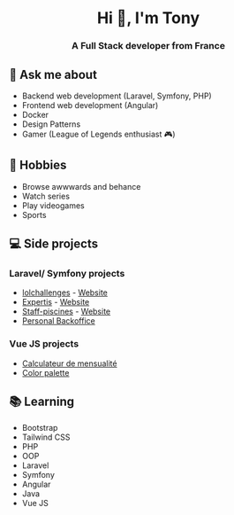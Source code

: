 <h1 align="center">Hi 👋, I'm Tony</h1>
<h3 align="center">A Full Stack developer from France</h3>

## 💬 Ask me about
- Backend web development (Laravel, Symfony, PHP)
- Frontend web development (Angular)
- Docker
- Design Patterns
- Gamer (League of Legends enthusiast 🎮)

## 📅 Hobbies
- Browse awwwards and behance 
- Watch series 
- Play videogames
- Sports

## 💻 Side projects

### Laravel/ Symfony projects
- [lolchallenges](https://github.com/TonyWTillet/lolchallenges) - [Website](https://lolchallenges.tony-tillet.com)
- [Expertis](https://github.com/TonyWTillet/expertis) - [Website](https://cabinetexpertis.fr)
- [Staff-piscines](https://github.com/TonyWTillet/Staf-piscine) - [Website](https://staff-piscines.tony-tillet.com)
- [Personal Backoffice](https://github.com/TonyWTillet/backoffice)

### Vue JS projects
- [Calculateur de mensualité](https://github.com/TonyWTillet/mortgage-calculator)
- [Color palette](https://github.com/TonyWTillet/random-color-palette)

## 📚 Learning
- Bootstrap
- Tailwind CSS
- PHP
- OOP
- Laravel
- Symfony
- Angular
- Java
- Vue JS
